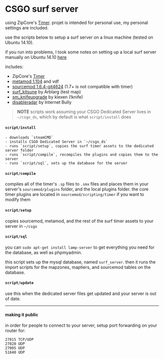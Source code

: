 # CSGO surf server

using ZipCore's [Timer](http://github.com/zipcore/timer). projet is intended for personal use, my personal settings are included. 

use the scripts below to setup a surf server on a linux machine (tested on Ubuntu 14.10). 

if you run into problems, I took some notes on setting up a local surf server manually on Ubuntu 14.10 [here](https://github.com/brousalis/surf-timer/blob/master/SERVER.md)

includes:

  - ZipCore's [Timer](http://github.com/zipcore/timer)
  - [metamod 1.104](https://www.sourcemm.net/) and vdf
  - [sourcemod 1.6.4-git4624](http://www.sourcemod.net/snapshots.php) (1.7+ is not compatible with timer)
  - [surf_kitsune](http://css.gamebanana.com/maps/179653) by Arblarg (test map)
  - [sm_knifeupgrade](https://forums.alliedmods.net/showthread.php?p=2160622) by klexen (!knife)
  - [disableradar](https://forums.alliedmods.net/showthread.php?p=2138783) by Internet Bully

> **NOTE** scripts work assuming your CSGO Dedicated Server lives in `~/csgo_ds`, which by default is what `script/install` does

#### `script/install`

    - downloads `steamCMD`
    - installs CSGO Dedicated Server in `~/csgo_ds`
    - runs `script/setup`, copies the surf timer assets to the dedicated server folder
    - runs `script/compile`, recompiles the plugins and copies them to the server
    - runs `script/sql`, sets up the database for the server

#### `script/compile`

compiles all of the timer's `.sp` files to `.smx` files and places them in your server's `sourcemod/plugins` folder, and the local plugins folder. the core timer plugins are located in `sourcemod/scripting/timer` if you want to modify them

#### `script/setup`

copies sourcemod, metamod, and the rest of the surf timer assets to your server in `~/csgo`

#### `script/sql`

you can `sudo apt-get install lamp-server` to get everything you need for the database, as well as phpmyadmin.

this script sets up the mysql database, named `surf_server`. then it runs the import scripts for the mapzones, maptiers, and sourcemod tables on the database.


#### `script/update`

use this when the dedicated server files get updated and your server is out of date.

---

#### making it public

in order for people to connect to your server, setup port forwarding on your router for:

    27015 TCP/UDP
    27020 UDP
    27005 UDP
    51840 UDP
